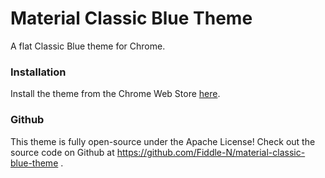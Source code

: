 # Material Classic Blue Theme

A flat Classic Blue theme for Chrome. 

### Installation
Install the theme from the Chrome Web Store [here](https://chrome.google.com/webstore/detail/material-classic-blue-the/odbiochpladnknjeddpnheigjgdaehab).

### Github
This theme is fully open-source under the Apache License! Check out the source code on Github at https://github.com/Fiddle-N/material-classic-blue-theme .
